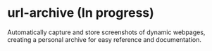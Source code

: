 # url-archive (In progress)
Automatically capture and store screenshots of dynamic webpages, creating a personal archive for easy reference and documentation. 
